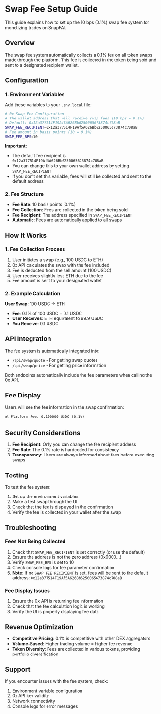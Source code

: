 # Swap Fee Setup Guide

This guide explains how to set up the 10 bps (0.1%) swap fee system for monetizing trades on SnapFAI.

## Overview

The swap fee system automatically collects a 0.1% fee on all token swaps made through the platform. This fee is collected in the token being sold and sent to a designated recipient wallet.

## Configuration

### 1. Environment Variables

Add these variables to your `.env.local` file:

```bash
# 0x Swap Fee Configuration
# The wallet address that will receive swap fees (10 bps = 0.1%)
# Default: 0x12a377514F19Af5A626Bb6250065673874c708aB
SWAP_FEE_RECIPIENT=0x12a377514F19Af5A626Bb6250065673874c708aB
# Fee amount in basis points (10 = 0.1%)
SWAP_FEE_BPS=10
```

**Important:** 
- The default fee recipient is `0x12a377514F19Af5A626Bb6250065673874c708aB`
- You can change this to your own wallet address by setting `SWAP_FEE_RECIPIENT`
- If you don't set this variable, fees will still be collected and sent to the default address

### 2. Fee Structure

- **Fee Rate**: 10 basis points (0.1%)
- **Fee Collection**: Fees are collected in the token being sold
- **Fee Recipient**: The address specified in `SWAP_FEE_RECIPIENT`
- **Automatic**: Fees are automatically applied to all swaps

## How It Works

### 1. Fee Collection Process

1. User initiates a swap (e.g., 100 USDC to ETH)
2. 0x API calculates the swap with the fee included
3. Fee is deducted from the sell amount (100 USDC)
4. User receives slightly less ETH due to the fee
5. Fee amount is sent to your designated wallet

### 2. Example Calculation

**User Swap**: 100 USDC → ETH
- **Fee**: 0.1% of 100 USDC = 0.1 USDC
- **User Receives**: ETH equivalent to 99.9 USDC
- **You Receive**: 0.1 USDC

## API Integration

The fee system is automatically integrated into:

- `/api/swap/quote` - For getting swap quotes
- `/api/swap/price` - For getting price information

Both endpoints automatically include the fee parameters when calling the 0x API.

## Fee Display

Users will see the fee information in the swap confirmation:

```
💰 Platform Fee: 0.100000 USDC (0.1%)
```

## Security Considerations

1. **Fee Recipient**: Only you can change the fee recipient address
2. **Fee Rate**: The 0.1% rate is hardcoded for consistency
3. **Transparency**: Users are always informed about fees before executing swaps

## Testing

To test the fee system:

1. Set up the environment variables
2. Make a test swap through the UI
3. Check that the fee is displayed in the confirmation
4. Verify the fee is collected in your wallet after the swap

## Troubleshooting

### Fees Not Being Collected

1. Check that `SWAP_FEE_RECIPIENT` is set correctly (or use the default)
2. Ensure the address is not the zero address (0x0000...)
3. Verify `SWAP_FEE_BPS` is set to 10
4. Check console logs for fee parameter confirmation
5. **Note**: If no `SWAP_FEE_RECIPIENT` is set, fees will be sent to the default address: `0x12a377514F19Af5A626Bb6250065673874c708aB`

### Fee Display Issues

1. Ensure the 0x API is returning fee information
2. Check that the fee calculation logic is working
3. Verify the UI is properly displaying fee data

## Revenue Optimization

- **Competitive Pricing**: 0.1% is competitive with other DEX aggregators
- **Volume-Based**: Higher trading volume = higher fee revenue
- **Token Diversity**: Fees are collected in various tokens, providing portfolio diversification

## Support

If you encounter issues with the fee system, check:

1. Environment variable configuration
2. 0x API key validity
3. Network connectivity
4. Console logs for error messages
